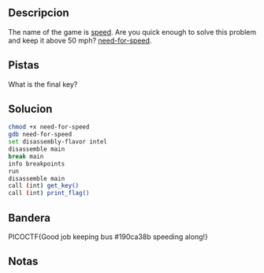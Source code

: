 ## Descripcion
The name of the game is [speed](https://www.youtube.com/watch?v=8piqd2BWeGI). Are you quick enough to solve this problem and keep it above 50 mph? [need-for-speed](https://jupiter.challenges.picoctf.org/static/f9abc386dfb1309e687344783f208b20/need-for-speed).

## Pistas
What is the final key?

## Solucion
```bash
chmod +x need-for-speed
gdb need-for-speed
set disassembly-flavor intel
disassemble main
break main
info breakpoints
run
disassemble main
call (int) get_key()
call (int) print_flag()
```

## Bandera
PICOCTF{Good job keeping bus #190ca38b speeding along!}

## Notas



